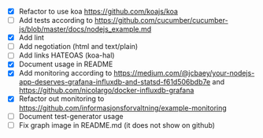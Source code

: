 - [x] Refactor to use koa https://github.com/koajs/koa
- [ ] Add tests according to https://github.com/cucumber/cucumber-js/blob/master/docs/nodejs_example.md
- [x] Add lint
- [ ] Add negotiation (html and text/plain)
- [ ] Add links HATEOAS (koa-hal)
- [x] Document usage in README
- [x] Add monitoring according to https://medium.com/@jcbaey/your-nodejs-app-deserves-grafana-influxdb-and-statsd-f61d506bdb7e and https://github.com/nicolargo/docker-influxdb-grafana
- [x] Refactor out monitoring to https://github.com/informasjonsforvaltning/example-monitoring
- [ ] Document test-generator usage
- [ ] Fix graph image in README.md (it does not show on github)
